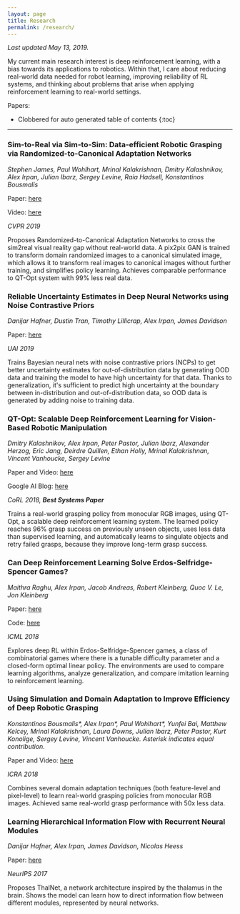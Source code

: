 ```yaml
---
layout: page
title: Research
permalink: /research/
---
```


*Last updated May 13, 2019.*

My current main research interest is deep reinforcement learning, with a bias towards its applications to robotics. Within that, I care about reducing real-world data needed for robot learning, improving reliability of RL systems, and thinking about problems that arise when applying reinforcement learning to real-world settings.

Papers:

- Clobbered for auto generated table of contents
{:toc}


---------------------------------------------

<p></p>

### Sim-to-Real via Sim-to-Sim: Data-efficient Robotic Grasping via Randomized-to-Canonical Adaptation Networks

*Stephen James, Paul Wohlhart, Mrinal Kalakrishnan, Dmitry Kalashnikov, Alex Irpan, Julian Ibarz, Sergey Levine, Raia Hadsell, Konstantinos Bousmalis*

Paper: [here](https://arxiv.org/abs/1812.07252)

Video: [here](https://sites.google.com/view/rcan/)

*CVPR 2019*

Proposes Randomized-to-Canonical Adaptation Networks to cross the sim2real
visual reality gap without real-world data. A pix2pix GAN is trained to transform domain randomized images to a canonical simulated image, which allows it to transform real images to canonical images without further training, and simplifies policy learning. Achieves comparable performance to QT-Opt system with 99% less real data.

### Reliable Uncertainty Estimates in Deep Neural Networks using Noise Contrastive Priors

*Danijar Hafner, Dustin Tran, Timothy Lillicrap, Alex Irpan, James Davidson*

Paper: [here](https://arxiv.org/abs/1807.09289)

*UAI 2019*

Trains Bayesian neural nets with noise contrastive priors (NCPs) to get better uncertainty estimates
for out-of-distribution data by generating OOD data and training the model to have high uncertainty for that data. Thanks to generalization, it's sufficient to predict high uncertainty at the boundary between in-distribution and out-of-distribution data, so OOD data is generated by adding noise to training data.

### QT-Opt: Scalable Deep Reinforcement Learning for Vision-Based Robotic Manipulation

*Dmitry Kalashnikov, Alex Irpan, Peter Pastor, Julian Ibarz, Alexander Herzog, Eric Jang, Deirdre Quillen, Ethan Holly, Mrinal Kalakrishnan, Vincent Vanhoucke, Sergey Levine*

Paper and Video: [here](https://sites.google.com/view/qtopt)

Google AI Blog: [here](https://ai.googleblog.com/2018/06/scalable-deep-reinforcement-learning.html)

*CoRL 2018, __Best Systems Paper__*

Trains a real-world grasping policy from monocular RGB images, using QT-Opt, a scalable deep reinforcement learning system. The learned policy reaches 96% grasp success on previously unseen objects, uses less data than supervised learning, and automatically learns to singulate objects and retry failed grasps, because they improve long-term grasp success.

### Can Deep Reinforcement Learning Solve Erdos-Selfridge-Spencer Games?

*Maithra Raghu, Alex Irpan, Jacob Andreas, Robert Kleinberg, Quoc V. Le, Jon Kleinberg*

Paper: [here](https://arxiv.org/abs/1711.02301)

Code: [here](https://github.com/rubai5/ESS_Game)

*ICML 2018*

Explores deep RL within Erdos-Selfridge-Spencer games, a class of combinatorial games
where there is a tunable difficulty parameter and a closed-form optimal linear policy. The environments are used to compare learning algorithms, analyze generalization, and compare imitation learning to reinforcement learning.

### Using Simulation and Domain Adaptation to Improve Efficiency of Deep Robotic Grasping

*Konstantinos Bousmalis\*, Alex Irpan\*, Paul Wohlhart\*, Yunfei Bai, Matthew Kelcey, Mrinal Kalakrishnan, Laura Downs, Julian Ibarz, Peter Pastor, Kurt Konolige, Sergey Levine, Vincent Vanhoucke. Asterisk indicates equal contribution.*

Paper and Video: [here](https://sites.google.com/view/graspgan)

*ICRA 2018*

Combines several domain adaptation techniques (both feature-level and pixel-level) to learn real-world grasping policies from monocular RGB images. Achieved same real-world grasp performance with 50x less data.


### Learning Hierarchical Information Flow with Recurrent Neural Modules

*Danijar Hafner, Alex Irpan, James Davidson, Nicolas Heess*

Paper: [here](https://arxiv.org/abs/1706.05744)

*NeurIPS 2017*

Proposes ThalNet, a network architecture inspired by the thalamus in the brain.
Shows the model can learn how to direct information flow between different modules, represented by neural networks.
